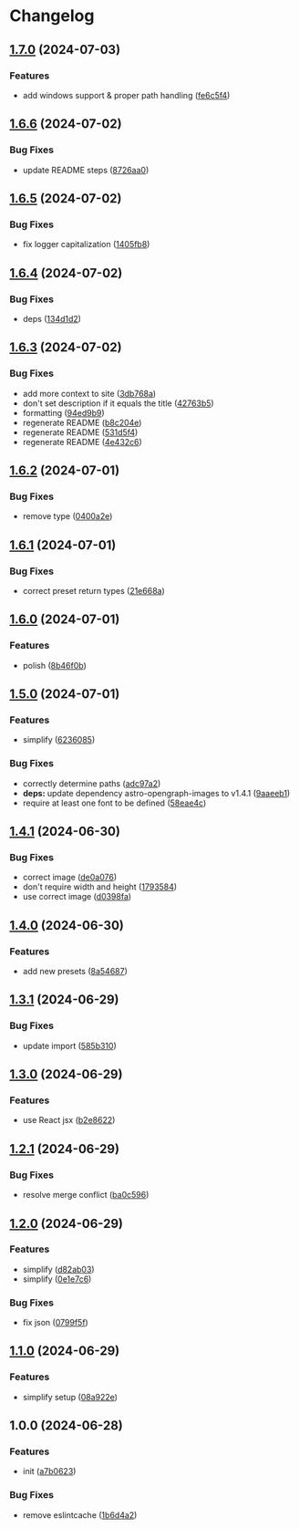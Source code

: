 # Changelog

## [1.7.0](https://github.com/shepherdjerred/astro-opengraph-images/compare/v1.6.6...v1.7.0) (2024-07-03)


### Features

* add windows support & proper path handling ([fe6c5f4](https://github.com/shepherdjerred/astro-opengraph-images/commit/fe6c5f4abdf47c354afce4b2513588a759cbd8d7))

## [1.6.6](https://github.com/shepherdjerred/astro-opengraph-images/compare/v1.6.5...v1.6.6) (2024-07-02)


### Bug Fixes

* update README steps ([8726aa0](https://github.com/shepherdjerred/astro-opengraph-images/commit/8726aa0b7f76f73b097077d9168cd17a3f0cb805))

## [1.6.5](https://github.com/shepherdjerred/astro-opengraph-images/compare/v1.6.4...v1.6.5) (2024-07-02)


### Bug Fixes

* fix logger capitalization ([1405fb8](https://github.com/shepherdjerred/astro-opengraph-images/commit/1405fb8ee98e0d0bb4974e17f10b35d009bcf7f9))

## [1.6.4](https://github.com/shepherdjerred/astro-opengraph-images/compare/v1.6.3...v1.6.4) (2024-07-02)


### Bug Fixes

* deps ([134d1d2](https://github.com/shepherdjerred/astro-opengraph-images/commit/134d1d26038bbe1a1c0f66bda0de0cc4c6ef269c))

## [1.6.3](https://github.com/shepherdjerred/astro-opengraph-images/compare/v1.6.2...v1.6.3) (2024-07-02)


### Bug Fixes

* add more context to site ([3db768a](https://github.com/shepherdjerred/astro-opengraph-images/commit/3db768aef904a95915696accae28b9aa239a1419))
* don't set description if it equals the title ([42763b5](https://github.com/shepherdjerred/astro-opengraph-images/commit/42763b523ff25ba8b88a7d4ce463f972974f3ddc))
* formatting ([94ed9b9](https://github.com/shepherdjerred/astro-opengraph-images/commit/94ed9b99c8db98c284e9ffcc39b050ad3ab8e762))
* regenerate README ([b8c204e](https://github.com/shepherdjerred/astro-opengraph-images/commit/b8c204e0e9b37868e43692fc1d57e795d8dbb456))
* regenerate README ([531d5f4](https://github.com/shepherdjerred/astro-opengraph-images/commit/531d5f4780b273e317d608411c64fcba4f3e50db))
* regenerate README ([4e432c6](https://github.com/shepherdjerred/astro-opengraph-images/commit/4e432c6059b7b6f3f10e54c75307cbbd3e204bf0))

## [1.6.2](https://github.com/shepherdjerred/astro-opengraph-images/compare/v1.6.1...v1.6.2) (2024-07-01)


### Bug Fixes

* remove type ([0400a2e](https://github.com/shepherdjerred/astro-opengraph-images/commit/0400a2e71d33dcd3fbc5e595e9f984f14097118b))

## [1.6.1](https://github.com/shepherdjerred/astro-opengraph-images/compare/v1.6.0...v1.6.1) (2024-07-01)


### Bug Fixes

* correct preset return types ([21e668a](https://github.com/shepherdjerred/astro-opengraph-images/commit/21e668acc0c426a07435af73e4ccbae351d83d40))

## [1.6.0](https://github.com/shepherdjerred/astro-opengraph-images/compare/v1.5.0...v1.6.0) (2024-07-01)


### Features

* polish ([8b46f0b](https://github.com/shepherdjerred/astro-opengraph-images/commit/8b46f0bb710e805c01e4658a4fda02793004e78c))

## [1.5.0](https://github.com/shepherdjerred/astro-opengraph-images/compare/v1.4.1...v1.5.0) (2024-07-01)


### Features

* simplify ([6236085](https://github.com/shepherdjerred/astro-opengraph-images/commit/6236085749e19cc93d1df06c494a18e78a9c2b27))


### Bug Fixes

* correctly determine paths ([adc97a2](https://github.com/shepherdjerred/astro-opengraph-images/commit/adc97a2638b6a9593eea7f61939a8931f6249c08))
* **deps:** update dependency astro-opengraph-images to v1.4.1 ([9aaeeb1](https://github.com/shepherdjerred/astro-opengraph-images/commit/9aaeeb1d4226d89eac726053fe18edd7de4955f0))
* require at least one font to be defined ([58eae4c](https://github.com/shepherdjerred/astro-opengraph-images/commit/58eae4ccc400d201e4b6b8c100f9884cc64d7927))

## [1.4.1](https://github.com/shepherdjerred/astro-opengraph-images/compare/v1.4.0...v1.4.1) (2024-06-30)

### Bug Fixes

- correct image ([de0a076](https://github.com/shepherdjerred/astro-opengraph-images/commit/de0a07680b2e31fbd3ee2ca615c927e5c1823f49))
- don't require width and height ([1793584](https://github.com/shepherdjerred/astro-opengraph-images/commit/17935846ec2b29fe45e1612a5bb76de0fecdbc56))
- use correct image ([d0398fa](https://github.com/shepherdjerred/astro-opengraph-images/commit/d0398fa9c4639374df608901f8ff8c5e47c26b49))

## [1.4.0](https://github.com/shepherdjerred/astro-opengraph-images/compare/v1.3.1...v1.4.0) (2024-06-30)

### Features

- add new presets ([8a54687](https://github.com/shepherdjerred/astro-opengraph-images/commit/8a5468741998557dc740ffd5b053787ccfb567b8))

## [1.3.1](https://github.com/shepherdjerred/astro-opengraph-images/compare/v1.3.0...v1.3.1) (2024-06-29)

### Bug Fixes

- update import ([585b310](https://github.com/shepherdjerred/astro-opengraph-images/commit/585b3100ec97f3634a67d8b8a9694a56380fd388))

## [1.3.0](https://github.com/shepherdjerred/astro-opengraph-images/compare/v1.2.1...v1.3.0) (2024-06-29)

### Features

- use React jsx ([b2e8622](https://github.com/shepherdjerred/astro-opengraph-images/commit/b2e862217788735eacebf20396951193dfdb894d))

## [1.2.1](https://github.com/shepherdjerred/astro-opengraph-images/compare/v1.2.0...v1.2.1) (2024-06-29)

### Bug Fixes

- resolve merge conflict ([ba0c596](https://github.com/shepherdjerred/astro-opengraph-images/commit/ba0c596b3f10a95d0cbe67bf9eef51b552fc7afe))

## [1.2.0](https://github.com/shepherdjerred/astro-opengraph-images/compare/v1.1.0...v1.2.0) (2024-06-29)

### Features

- simplify ([d82ab03](https://github.com/shepherdjerred/astro-opengraph-images/commit/d82ab031aa971437a9b02999be52c04a8a9e089c))
- simplify ([0e1e7c6](https://github.com/shepherdjerred/astro-opengraph-images/commit/0e1e7c6b1d4effa4fb0caa5fcf676168d3b03dd2))

### Bug Fixes

- fix json ([0799f5f](https://github.com/shepherdjerred/astro-opengraph-images/commit/0799f5f055d12a3cabd9cc72dd30c9cef9219b84))

## [1.1.0](https://github.com/shepherdjerred/astro-opengraph-images/compare/v1.0.0...v1.1.0) (2024-06-29)

### Features

- simplify setup ([08a922e](https://github.com/shepherdjerred/astro-opengraph-images/commit/08a922e7d096930e3af40865d34ac18c480384fa))

## 1.0.0 (2024-06-28)

### Features

- init ([a7b0623](https://github.com/shepherdjerred/astro-opengraph-images/commit/a7b06237cec0b4c7228f5d91a07c03d168395d52))

### Bug Fixes

- remove eslintcache ([1b6d4a2](https://github.com/shepherdjerred/astro-opengraph-images/commit/1b6d4a27080b92ed9189d2cdb45a3f4009b84c08))
